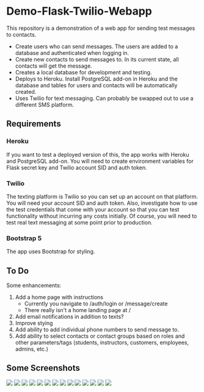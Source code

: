 # Demo-Flask-Twilio-Webapp

This repository is a demonstration of a web app for sending test messages to contacts.

-   Create users who can send messages. The users are added to a database and authenticated when logging in.
-   Create new contacts to send messages to. In its current state, all contacts will get the message.
-   Creates a local database for development and testing.
-   Deploys to Heroku. Install PostgreSQL add-on in Heroku and the database and tables for users and contacts will be automatically created.
-   Uses Twilio for text messaging. Can probably be swapped out to use a different SMS platform.

## Requirements

### Heroku

If you want to test a deployed version of this, the app works with Heroku and PostgreSQL add-on. You will need to create environment variables for Flask secret key and Twilio account SID and auth token.

### Twilio

The texting platform is Twilio so you can set up an account on that platform. You will need your account SID and auth token. Also, investigate how to use the test credentials that come with your account so that you can test functionality without incurring any costs initially. Of course, you will need to test real text messaging at some point prior to production.

### Bootstrap 5

The app uses Bootstrap for styling.

## To Do

Some enhancements:

1. Add a home page with instructions
    - Currently you navigate to /auth/login or /message/create
    - There really isn't a home landing page at /
2. Add email notifications in addition to texts?
3. Improve stying
4. Add ability to add individual phone numbers to send message to.
5. Add ability to select contacts or contact groups based on roles and other parameters/tags (students, instructors, customers, employees, admins, etc.)

## Some Screenshots

![](/docs/img/101.jpg)
![](/docs/img/102.jpg)
![](/docs/img/103.jpg)
![](/docs/img/104.jpg)
![](/docs/img/105.jpg)
![](/docs/img/106.jpg)
![](/docs/img/107.jpg)
![](/docs/img/108.jpg)
![](/docs/img/109.jpg)
![](/docs/img/110.jpg)
![](/docs/img/111.jpg)
![](/docs/img/112.jpg)
![](/docs/img/113.jpg)
![](/docs/img/114.jpg)
